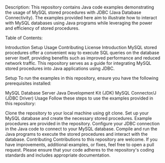 Description:
This repository contains Java code examples demonstrating the usage of MySQL stored procedures with JDBC (Java Database Connectivity). The examples provided here aim to illustrate how to interact with MySQL databases using Java programs while leveraging the power and efficiency of stored procedures.

Table of Contents:

Introduction
Setup
Usage
Contributing
License
Introduction
MySQL stored procedures offer a convenient way to execute SQL queries on the database server itself, providing benefits such as improved performance and reduced network traffic. This repository serves as a guide for integrating MySQL stored procedures into Java applications using JDBC.

Setup
To run the examples in this repository, ensure you have the following prerequisites installed:

MySQL Database Server
Java Development Kit (JDK)
MySQL Connector/J (JDBC Driver)
Usage
Follow these steps to use the examples provided in this repository:

Clone the repository to your local machine using git clone.
Set up your MySQL database and create the necessary stored procedures. Example procedures are provided in the repository.
Configure your JDBC connection in the Java code to connect to your MySQL database.
Compile and run the Java programs to execute the stored procedures and interact with the database.
Contributing
Contributions to this repository are welcome. If you have improvements, additional examples, or fixes, feel free to open a pull request. Please ensure that your code adheres to the repository's coding standards and includes appropriate documentation.
